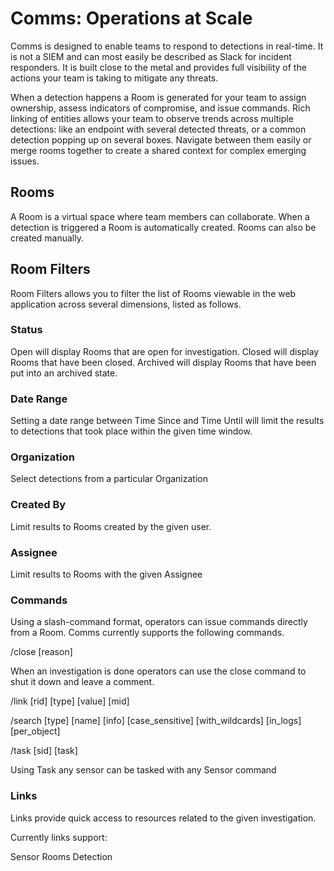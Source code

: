 # Comms: Operations at Scale

Comms is designed to enable teams to respond to detections in real-time. It is not a SIEM and can most easily be described as Slack for incident responders. It is built close to the metal and provides full visibility of the actions your team is taking to mitigate any threats.

When a detection happens a Room is generated for your team to assign ownership, assess indicators of compromise, and issue commands. Rich linking of entities allows your team to observe trends across multiple detections: like an endpoint with several detected threats, or a common detection popping up on several boxes. Navigate between them easily or merge rooms together to create a shared context for complex emerging issues.

<!-- As is the case with all things in LimaCharlie, Comms is available through an API as well as the web application. Full documentation on the API can be found [here]().  -->

## Rooms

A Room is a virtual space where team members can collaborate. When a detection is triggered a Room is automatically created. Rooms can also be created manually.

## Room Filters

Room Filters allows you to filter the list of Rooms viewable in the web application across several dimensions, listed as follows.

### Status

Open will display Rooms that are open for investigation.
Closed will display Rooms that have been closed.
Archived will display Rooms that have been put into an archived state.

### Date Range

Setting a date range between Time Since and Time Until will limit the results to detections that took place within the given time window. 

### Organization

Select detections from a particular Organization <link>

### Created By

Limit results to Rooms created by the given user.

### Assignee

Limit results to Rooms with the given Assignee

### Commands

Using a slash-command format, operators can issue commands directly from a Room. Comms currently supports the following commands.

/close [reason]

When an investigation is done operators can use the close command to shut it down and leave a comment.

/link [rid] [type] [value] [mid]

/search [type] [name] [info] [case_sensitive] [with_wildcards] [in_logs] [per_object]

/task [sid] [task]

Using Task any sensor can be tasked with any Sensor command <link> 

### Links

Links provide quick access to resources related to the given investigation. 

Currently links support:

Sensor
Rooms
Detection
